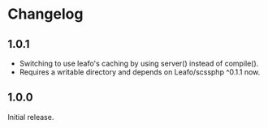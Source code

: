 Changelog
=========

1.0.1
-----

* Switching to use leafo's caching by using server() instead of compile().
* Requires a writable directory and depends on Leafo/scssphp ^0.1.1 now.

1.0.0
-----

Initial release.

